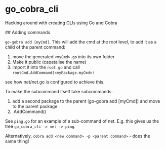 # go_cobra_cli
Hacking around with creating CLIs using Go and Cobra


## Adding commands

`go-gobra add [myCmd]`. This will add the cmd at the root level, to add it as a child of the parent command:

1. move the generated `<myCmd>.go` into its own folder.
2. Make it public (capatalise the name)
3. import it into the `root.go` and call `rootCmd.AddCommand(<myPackage.myCmd>)`

see how net/net.go is configured to achieve this.

To make the subcommand itself take subcommands:

1. add a second package to the parent (go-gobra add [myCmd]) and move to the parent package
2. <parentCmd>.AddCommand(<childCmd>)

See `ping.go` for an example of a sub-command of net. E.g. this gives us the tree `go_cobra_cli -> net -> ping`.

Alternatively, `cobra add <new command> -p <parent command>` - does the same thing!
